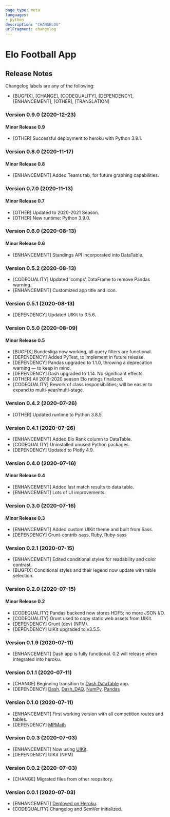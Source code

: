 ```yaml
---
page_type: meta
languages:
- python
description: "CHANGELOG"
urlFragment: changelog
---
```

# Elo Football App

## Release Notes

Changelog labels are any of the following:

- [BUGFIX], [CHANGE], [CODEQUALITY], [DEPENDENCY], [ENHANCEMENT], [OTHER], [TRANSLATION]

### Version 0.9.0 (2020-12-23)

#### Minor Release 0.9

- [OTHER] Successful deployment to heroku with Python 3.9.1.

### Version 0.8.0 (2020-11-17)

#### Minor Release 0.8

- [ENHANCEMENT] Added Teams tab, for future graphing capabilities.

### Version 0.7.0 (2020-11-13)

#### Minor Release 0.7

- [OTHER] Updated to 2020-2021 Season.
- [OTHER] New runtime: Python 3.9.0.

### Version 0.6.0 (2020-08-13)

#### Minor Release 0.6

- [ENHANCEMENT] Standings API incorporated into DataTable.

### Version 0.5.2 (2020-08-13)

- [CODEQUALITY] Updated 'comps' DataFrame to remove Pandas warning.
- [ENHANCEMENT] Customized app title and icon.

### Version 0.5.1 (2020-08-13)

- [DEPENDENCY] Updated UIKit to 3.5.6.

### Version 0.5.0 (2020-08-09)

#### Minor Release 0.5

- [BUGFIX] Bundesliga now working, all query filters are functional.
- [DEPENDENCY] Added PyTest, to implement in future release.
- [DEPENDENCY] Pandas upgraded to 1.1.0, throwing a deprecation warning — to keep in mind.
- [DEPENDENCY] Dash upgraded to 1.14. No significant effects.
- [OTHER] All 2019-2020 season Elo ratings finalized.
- [CODEQUALITY] Rework of class responsibilities; will be easier to expand to multi-year/multi-stage.

### Version 0.4.2 (2020-07-26)

- [OTHER] Updated runtime to Python 3.8.5.

### Version 0.4.1 (2020-07-26)

- [ENHANCEMENT] Added Elo Rank column to DataTable.
- [CODEQUALITY] Uninstalled unused Python packages.
- [DEPENDENCY] Updated to Plotly 4.9.

### Version 0.4.0 (2020-07-16)

#### Minor Release 0.4

- [ENHANCEMENT] Added last match results to data table.
- [ENHANCEMENT] Lots of UI improvements.

### Version 0.3.0 (2020-07-16)

#### Minor Release 0.3

- [ENHANCEMENT] Added custom UIKit theme and built from Sass.
- [DEPENDENCY] Grunt-contrib-sass, Ruby, Ruby-sass

### Version 0.2.1 (2020-07-15)

- [ENHANCEMENT] Edited conditional styles for readability and color contrast.
- [BUGFIX] Conditional styles and their legend now update with table selection.

### Version 0.2.0 (2020-07-15)

#### Minor Release 0.2

- [CODEQUALITY] Pandas backend now stores HDF5; no more JSON I/O.
- [CODEQUALITY] Grunt used to copy static web assets from UIKit.
- [DEPENDENCY] Grunt (dev) (NPM).
- [DEPENDENCY] UIKit upgraded to v3.5.5.

### Version 0.1.9 (2020-07-11)

- [ENHANCEMENT] Dash app is fully functional. 0.2 will release when integrated into heroku.

### Version 0.1.1 (2020-07-11)

- [CHANGE] Beginning transition to [Dash DataTable](https://dash.plotly.com/datatable) app.
- [DEPENDENCY] [Dash](https://dash.plotly.com), [Dash_DAQ](https://dash.plotly.com/dash-daq), [NumPy](https://numpy.org/doc/stable/reference/index.html), [Pandas](https://pandas.pydata.org/pandas-docs/stable/index.html)

### Version 0.1.0 (2020-07-11)

- [ENHANCEMENT] First working version with all competition routes and tables.
- [DEPENDENCY] [MPMath](http://mpmath.org/doc/current/)

### Version 0.0.3 (2020-07-03)

- [ENHANCEMENT] Now using [UIKit](https://getuikit.com/docs).
- [DEPENDENCY] UIKit (NPM)

### Version 0.0.2 (2020-07-03)

- [CHANGE] Migrated files from other reopsitory.

### Version 0.0.1 (2020-07-03)

- [ENHANCEMENT] [Deployed on Heroku](https://fs-mir-pro.herokuapp.com/).
- [CODEQUALITY] Changelog and SemVer initialized.

